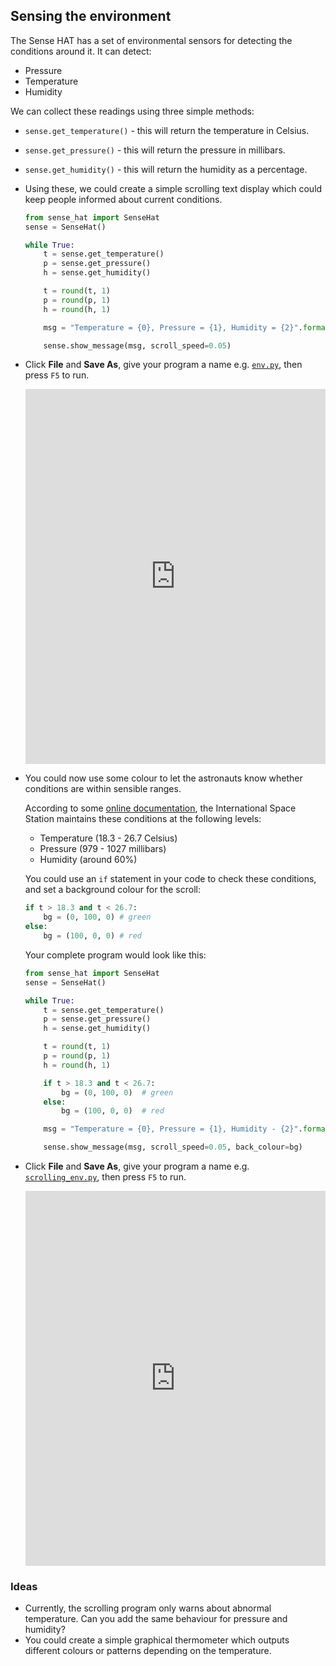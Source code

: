 ## Sensing the environment

The Sense HAT has a set of environmental sensors for detecting the conditions around it. It can detect:

- Pressure
- Temperature
- Humidity

We can collect these readings using three simple methods:

- `sense.get_temperature()` - this will return the temperature in Celsius.
- `sense.get_pressure()` - this will return the pressure in millibars.
- `sense.get_humidity()` - this will return the humidity as a percentage.

- Using these, we could create a simple scrolling text display which could keep people informed about current conditions.

    ```python
    from sense_hat import SenseHat
    sense = SenseHat()

    while True:
        t = sense.get_temperature()
        p = sense.get_pressure()
        h = sense.get_humidity()

        t = round(t, 1)
        p = round(p, 1)
        h = round(h, 1)

        msg = "Temperature = {0}, Pressure = {1}, Humidity = {2}".format(t,p,h)

        sense.show_message(msg, scroll_speed=0.05)
    ```

- Click **File** and **Save As**, give your program a name e.g. [`env.py`](resources/env.py), then press `F5` to run.

    <iframe src="https://trinket.io/embed/python/a246815131" width="100%" height="600" frameborder="0" marginwidth="0" marginheight="0" allowfullscreen></iframe>

- You could now use some colour to let the astronauts know whether conditions are within sensible ranges.

    According to some [online documentation](http://wsn.spaceflight.esa.int/docs/Factsheets/30%20ECLSS%20LR.pdf), the International Space Station maintains these conditions at the following levels:

    - Temperature (18.3 - 26.7 Celsius)
    - Pressure (979 - 1027 millibars)
    - Humidity (around 60%)

    You could use an `if` statement in your code to check these conditions, and set a background colour for the scroll:

    ```python
    if t > 18.3 and t < 26.7:
        bg = (0, 100, 0) # green
    else:
        bg = (100, 0, 0) # red
    ```

    Your complete program would look like this:

    ```python
    from sense_hat import SenseHat
    sense = SenseHat()

    while True:
        t = sense.get_temperature()
        p = sense.get_pressure()
        h = sense.get_humidity()

        t = round(t, 1)
        p = round(p, 1)
        h = round(h, 1)

        if t > 18.3 and t < 26.7:
            bg = (0, 100, 0)  # green
        else:
            bg = (100, 0, 0)  # red

        msg = "Temperature = {0}, Pressure = {1}, Humidity - {2}".format(t, p, h)

        sense.show_message(msg, scroll_speed=0.05, back_colour=bg)
    ```

- Click **File** and **Save As**, give your program a name e.g. [`scrolling_env.py`](resources/scrolling_env.py), then press `F5` to run.

    <iframe src="https://trinket.io/embed/python/2f03745830" width="100%" height="600" frameborder="0" marginwidth="0" marginheight="0" allowfullscreen></iframe>

### Ideas

- Currently, the scrolling program only warns about abnormal temperature. Can you add the same behaviour for pressure and humidity?
- You could create a simple graphical thermometer which outputs different colours or patterns depending on the temperature.





